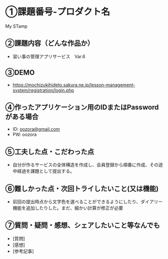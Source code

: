 # ①課題番号-プロダクト名
My STamp

## ②課題内容（どんな作品か）

- 習い事の管理アプリサービス　Var.6

## ③DEMO
- https://mochizukihideto.sakura.ne.jp/lesson-management-system/registration/login.php

## ④作ったアプリケーション用のIDまたはPasswordがある場合

- ID: oozora@gmail.com
- PW: oozora

## ⑤工夫した点・こだわった点

- 自分が作るサービスの全体構造を作成し、会員登録から順番に作成、その途中経過を課題として提出する。

## ⑥難しかった点・次回トライしたいこと(又は機能)

- 前回の提出時点から文字色を選べることができるようにしたり、ダイアリー機能を追加したりした。まだ、細かい計算が修正が必要

## ⑦質問・疑問・感想、シェアしたいこと等なんでも

- [質問] 
- [感想] 
- [参考記事]
